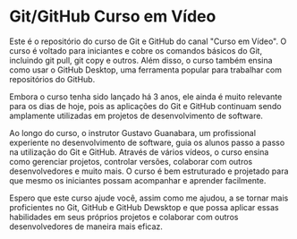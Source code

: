 # Git/GitHub Curso em Vídeo
Este é o repositório do curso de Git e GitHub do canal "Curso em Vídeo". O curso é voltado para iniciantes e cobre os comandos básicos do Git, incluindo git pull, git copy e outros. Além disso, o curso também ensina como usar o GitHub Desktop, uma ferramenta popular para trabalhar com repositórios do GitHub.

Embora o curso tenha sido lançado há 3 anos, ele ainda é muito relevante para os dias de hoje, pois as aplicações do Git e GitHub continuam sendo amplamente utilizadas em projetos de desenvolvimento de software.

Ao longo do curso, o instrutor Gustavo Guanabara, um profissional experiente no desenvolvimento de software, guia os alunos passo a passo na utilização do Git e GitHub. Através de vários vídeos, o curso ensina como gerenciar projetos, controlar versões, colaborar com outros desenvolvedores e muito mais. O curso é bem estruturado e projetado para que mesmo os iniciantes possam acompanhar e aprender facilmente.

Espero  que este curso ajude você, assim como me ajudou, a se tornar mais proficientes no Git, GitHub e GitHub Dewsktop e que possa aplicar essas habilidades em seus próprios projetos e colaborar com outros desenvolvedores de maneira mais eficaz.

